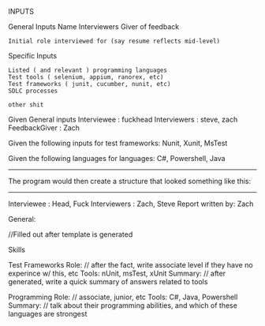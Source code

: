 INPUTS

General Inputs
	Name
	Interviewers
	Giver of feedback

	Initial role interviewed for (say resume reflects mid-level)

Specific Inputs

	Listed ( and relevant ) programming languages
	Test tools ( selenium, appium, ranorex, etc)
	Test frameworks ( junit, cucumber, nunit, etc)
	SDLC processes
	
	other shit
	
	
	
	
	
Given General inputs
	Interviewee : fuckhead
	Interviewers : steve, zach
	FeedbackGiver : Zach

Given the following inputs for test frameworks:
	Nunit, Xunit, MsTest
	
Given the following languages for languages:
	C#, Powershell, Java
	
---------------------------------------

The program would then create a structure that looked something like this:

---------------------------------------
	
Interviewee : Head, Fuck
Interviewers : Zach, Steve
Report written by: Zach

General:

//Filled out after template is generated

Skills

Test Frameworks
Role: // after the fact, write associate level if they have no experince w/ this, etc
Tools: nUnit, msTest, xUnit
Summary:
	// after generated, write a quick summary of answers related to tools

Programming
Role: // associate, junior, etc
Tools: C#, Java, Powershell
Summary:
	// talk about their programming abilities, and which of these languages are strongest